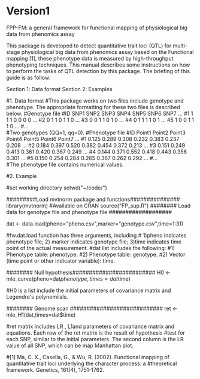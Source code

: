 # Version1
FPP-FM: a general framework for functional mapping of physiological big data from phenomics assay


This package is developed to detect quantitative trait loci (QTL) for multi-stage physiological big data from phenomics assay based on the Functional mapping [1], these phenotype data is measured by high-throughput phenotyping techniques. This manual describes some instructions on how to perform the tasks of QTL detection by this package. The briefing of this guide is as follow: 

Section 1: Data format
Section 2: Examples

#1. Data format
#This package works on two files include genotype and phenotype. The appropriate formatting for these two files is described below.
#Genotype file
#ID	SNP1	SNP2	SNP3	SNP4	SNP5	SNP6	SNP7	...
#1	1	1	1	0	0	0	0	...
#2	0	1	1	0	1	1	0	...
#3	0	0	1	1	0	1	0	...
#4	0	1	1	1	1	0	1	...
#5	1	0	0	1	1	1	0	...
#...								
#Two genotypes (QQ=1, qq=0).
#Phenotype file
#ID	Point1	Point2	Point3	Point4	Point5	Point6	Point7	...
#1	0.125	0.289	0.308	0.232	0.383	0.237	0.208	...
#2	0.184	0.397	0.520	0.382	0.454	0.372	0.213	...
#3	0.151	0.249	0.413	0.361	0.420	0.367	0.249	...
#4	0.144	0.371	0.552	0.418	0.443	0.356	0.301	...
#5	0.150	0.254	0.284	0.265	0.367	0.262	0.292	...
#...								
#The phenotype file contains numerical values.

#2. Example

#set working directory
setwd("~/code/")

#########Load mvtnorm package and functions###############
library(mvtnorm) #Available on CRAN
source("FP_sup.R") 
######## Load data for genotype file and phenotype file ###################

dat <- data.load(pheno="pheno.csv",marker="genotype.csv",time=1:31)

#fw.dat.load function has three arguments, including # 1)pheno indicates phenotype file; 2) marker indicates genotype file; 3)time indicates time point of the actual measurement.
#dat list includes the following:
#1) Phenotype table: phenotype.
#2) Phenotype table: genotype.
#2) Vector (time point or other indicator variable): time.

######## Null hypothesis#########################
H0 <- mle_curve(pheno=dat$phenotype,times=dat$time)

#H0 is a list include the initial parameters of covariance matrix and Legendre's polynomiials.

######## Genome scan ############################
ret <- mle_H1(dat,times=dat$time)

#ret matrix includes LR , L1and parameters of covariance matrix and equations. Each row of the ret matrix is the result of hypothesis #test for each SNP, similar to the initial parameters. The second column is the LR value of all SNP, which can be map Manhattan plot. 

#[1] Ma, C. X., Casella, G., & Wu, R. (2002). Functional mapping of quantitative trait loci underlying the character process: a #theoretical framework. Genetics, 161(4), 1751-1762.



